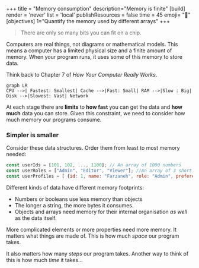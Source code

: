+++
title = "Memory consumption"
description="Memory is finite"
[build]
  render = 'never'
  list = 'local'
  publishResources = false
time = 45
emoji= "🥪"
[objectives]
    1="Quantify the memory used by different arrays"
+++

> There are only so many bits you can fit on a chip.

Computers are real things, not diagrams or mathematical models. This means a computer has a limited physical size and a finite amount of memory. When your program runs, it uses some of this memory to store data.

Think back to Chapter 7 of <cite>How Your Computer Really Works</cite>.

```mermaid
graph LR
CPU -->|️ Fastest: Smallest| Cache -->|Fast: Small| RAM -->|Slow : Big| Disk -->|Slowest: Vast| Network
```

At each stage there are **limits** to **how fast** you can get the data and **how much** data you can store. Given this constraint, we need to consider how much memory our programs consume.

### Simpler is smaller

Consider these data structures. Order them from least to most memory needed:

```js
const userIds = [101, 102, ..., 1100]; // An array of 1000 numbers
const userRoles = ["Admin", "Editor", "Viewer"]; //An array of 3 short strings
const userProfiles = [ {id: 1, name: "Farzaneh", role: "Admin", preferences: {...}}, {id: 2, name: "Cuneyt", role: "Editor", preferences: {...}} ]; // An array of 2 complex objects
```

Different kinds of data have different memory footprints:

- Numbers or booleans use less memory than objects
- The longer a string, the more bytes it consumes.
- Objects and arrays need memory for their internal organisation _as well_ as the data itself.

More complicated elements or more properties need more memory. It matters what things are made of. This is how much _space_ our program takes.

It also matters how many _steps_ our program takes. Another way to think of this is how much _time_ it takes...

